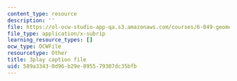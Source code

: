 ```yaml
---
content_type: resource
description: ''
file: https://ol-ocw-studio-app-qa.s3.amazonaws.com/courses/6-849-geometric-folding-algorithms-linkages-origami-polyhedra-fall-2012/589a33430d96b29e895579307dc35bfb_PuUPnAkcNog.srt
file_type: application/x-subrip
learning_resource_types: []
ocw_type: OCWFile
resourcetype: Other
title: 3play caption file
uid: 589a3343-0d96-b29e-8955-79307dc35bfb
---
```

